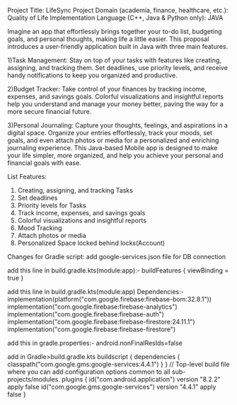 Project Title: LifeSync
Project Domain (academia, finance, healthcare, etc.): Quality of Life
Implementation Language (C++, Java & Python only): JAVA

Imagine an app that effortlessly brings together your to-do list, budgeting goals, and personal thoughts, making life a little easier. This proposal introduces a user-friendly application built in Java with three main features.

1)Task Management: Stay on top of your tasks with features like creating, assigning, and tracking them. Set deadlines, use priority levels, and receive handy notifications to keep you organized and productive.

2)Budget Tracker: Take control of your finances by tracking income, expenses, and savings goals. Colorful visualizations and insightful reports help you understand and manage your money better, paving the way for a more secure financial future.

3)Personal Journaling: Capture your thoughts, feelings, and aspirations in a digital space. Organize your entries effortlessly, track your moods, set goals, and even attach photos or media for a personalized and enriching journaling experience.
This Java-based Mobile app is designed to make your life simpler, more organized, and help you achieve your personal and financial goals with ease.

List Features:
1. Creating, assigning, and tracking Tasks
2. Set deadlines
3. Priority levels for Tasks
4. Track income, expenses, and savings goals
5. Colorful visualizations and insightful reports
6. Mood Tracking
7. Attach photos or media
8. Personalized Space locked behind locks(Account)



Changes for Gradle script:
add google-services.json file for DB connection

add this line in build.gradle.kts(module:app):-
buildFeatures 
{
viewBinding = true
}

add this line in build.gradle.kts(module:app) Dependencies:-
implementation(platform("com.google.firebase:firebase-bom:32.8.1"))
implementation("com.google.firebase:firebase-analytics")
implementation("com.google.firebase:firebase-auth")
implementation("com.google.firebase:firebase-firestore:24.11.1")
implementation("com.google.firebase:firebase-firestore")
    
add this in gradle.properties:- android.nonFinalResIds=false

add in Gradle>build.gradle.kts
buildscript {
dependencies {
classpath("com.google.gms:google-services:4.4.1")
}
}
// Top-level build file where you can add configuration options common to all sub-projects/modules.
plugins {
id("com.android.application") version "8.2.2" apply false
id("com.google.gms.google-services") version "4.4.1" apply false
}

